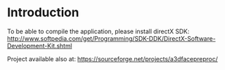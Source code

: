 # Introduction #

To be able to compile the application, please install directX SDK:
http://www.softpedia.com/get/Programming/SDK-DDK/DirectX-Software-Development-Kit.shtml

Project available also at: https://sourceforge.net/projects/a3dfacepreproc/